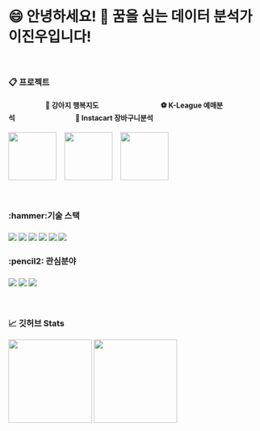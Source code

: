 



 <h1 align ='left'> 😄 안녕하세요! 
🌱 꿈을 심는 데이터 분석가 이진우입니다! </h1></br>

<h3 align ='left'>📋 프로젝트 </h3>

#### &nbsp;&nbsp;&nbsp;&nbsp;&nbsp;&nbsp;&nbsp;&nbsp;&nbsp;&nbsp;&nbsp;&nbsp;&nbsp;&nbsp;&nbsp;&nbsp;&nbsp;&nbsp;&nbsp;&nbsp;&nbsp; 🐶 강아지 행복지도 &nbsp;&nbsp;&nbsp;&nbsp;&nbsp;&nbsp;&nbsp;&nbsp;&nbsp;&nbsp;&nbsp;&nbsp;&nbsp;&nbsp;&nbsp; &nbsp;&nbsp; &nbsp;&nbsp;&nbsp;&nbsp; &nbsp; &nbsp; &nbsp; &nbsp;&nbsp;&nbsp; &nbsp;  ⚽️ K-League 예매분석&nbsp;&nbsp;&nbsp;&nbsp;&nbsp;&nbsp;&nbsp;&nbsp;&nbsp;&nbsp;&nbsp;&nbsp;&nbsp;&nbsp;&nbsp;&nbsp;&nbsp;&nbsp;&nbsp;&nbsp;&nbsp;&nbsp;&nbsp;&nbsp;&nbsp;&nbsp;&nbsp;&nbsp;&nbsp;&nbsp;&nbsp;&nbsp;&nbsp;&nbsp;&nbsp;  🥑 Instacart 장바구니분석   
[<img height="95em" src="https://github-readme-stats.vercel.app/api/pin/?username=ev1025&repo=happy_dog_map" />](https://github.com/ev1025/happy_dog_map)
&nbsp; &nbsp;[<img height="95em" src="https://github-readme-stats.vercel.app/api/pin/?username=ev1025&repo=K-league_Ticketing" />](https://github.com/ev1025/K-league_Ticketing)
&nbsp; &nbsp;[<img height="95em" src="https://github-readme-stats.vercel.app/api/pin/?username=ev1025&repo=Instacart" />](https://github.com/ev1025/Instacart)
</div>
</br>

<h3 align ='left'> :hammer:기술 스택</h3>
<h3 align='left'>  
 <img src="https://img.shields.io/badge/MySQL-4479A1?style=flat-square&logo=MySQL&logoColor=white"/></a> 
 <img src="https://img.shields.io/badge/Python-3766AB?style=flat-square&logo=Python&logoColor=white"/></a> 
 <img src="https://img.shields.io/badge/Tableau-F4FFFC?style=flat-square&logo=Tableau&logoColor=18BFFF"/></a> 
 <img src="https://img.shields.io/badge/Git-F05032?style=flat-square&logo=Git&logoColor=white"/></a>
<img src="https://img.shields.io/badge/Github-181717?style=flat-square&logo=GitHub&logoColor=white"/></a>
<img src="https://img.shields.io/badge/Visual Studio Code-EDF8F9?style=flat-square&logo=Visual Studio Code&logoColor=007ACC"/></a>   
 </h3>
<h3 align ='left'> :pencil2: 관심분야</h3>
<h3 align='left'>
<img src="https://img.shields.io/badge/Google Analytics-E37400?style=flat-square&logo=Google Analytics&logoColor=white"/></a>
<img src="https://img.shields.io/badge/Apache Spark-E25A1C?style=flat-square&logo=Apache Spark&logoColor=white"/></a>
<img src="https://img.shields.io/badge/Amazon AWS-232F3E?style=flat-square&logo=Amazon AWS&logoColor=white"/></a>   
</h3>
</br>
<h3 align ='left'> 📈 깃허브 Stats</h3>
<p align="left">
<img height="165em" src="https://github-readme-stats-fdgu.vercel.app/api?username=ev1025&show_icons=true" />
<img height="165em" src="https://github-readme-stats-fdgu.vercel.app/api/top-langs/?username=ev1025&layout=compact&hide=jupyter%20notebook" />
</p>

<!--
state
![Anurag's GitHub stats](https://github-readme-stats-fdgu.vercel.app/api?username=ev1025&show_icons=true&hide=issues,prs,&card_width=350)
![Anurag's GitHub stats](https://github-readme-stats-fdgu.vercel.app/api/top-langs/?username=ev1025&layout=compact&hide=jupyter%20notebook&card_height=160)

repocard
[![Readme Card](https://github-readme-stats.vercel.app/api/pin/?username=ev1025&repo=happy_dog_map)](https://github.com/ev1025/happy_dog_map)   
-->
<!--
스킬배찌 만드는법
아이콘 : https://simpleicons.org/?q=MYS
<img src="https://img.shields.io/badge/쓰고자하는_텍스트-컬러코드?style=flat-square&logo=simpleicons에서_아이콘이름&logoColor=white"/></a>&nbsp

-->

<h3 align='center'> </h3>
<!--
**ev1025/ev1025** is a ✨ _special_ ✨ repository because its `README.md` (this file) appears on your GitHub profile.

Here are some ideas to get you started:

- 🔭 I’m currently working on ...
- 🌱 I’m currently learning ...
- 👯 I’m looking to collaborate on ...
- 🤔 I’m looking for help with ...
- 💬 Ask me about ...
- 📫 How to reach me: ...
- 😄 Pronouns: ...
- ⚡ Fun fact: ...
-->

<!--
오류 : Something went wrong! file an issue at https://tiny.one/readme-stats 
 -> https://devjaewoo.tistory.com/m/170// 보고 해결

deloy할 때 오류
The name contains invalid characters. Only letters, digits, and underscores are allowed. Furthermore, the name should start with a letter. 
-> name에 공백없는지 확인
토큰 : 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


-->
